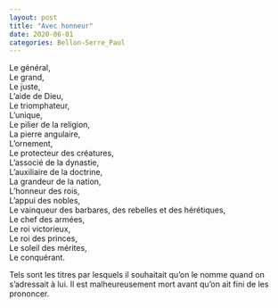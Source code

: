 ```yaml
---
layout: post
title: "Avec honneur"
date: 2020-06-01
categories: Bellon-Serre_Paul
---
```


Le général,  
Le grand,  
Le juste,  
L’aide de Dieu,  
Le triomphateur,  
L’unique,  
Le pilier de la religion,  
La pierre angulaire,  
L’ornement,  
Le protecteur des créatures,  
L’associé de la dynastie,  
L’auxiliaire de la doctrine,  
La grandeur de la nation,  
L’honneur des rois,  
L’appui des nobles,  
Le vainqueur des barbares, des rebelles et des hérétiques,  
Le chef des armées,  
Le roi victorieux,  
Le roi des princes,  
Le soleil des mérites,  
Le conquérant.

Tels sont les titres par lesquels il souhaitait qu’on le nomme quand on s’adressait à lui. Il est malheureusement mort avant qu’on ait fini de les prononcer.
